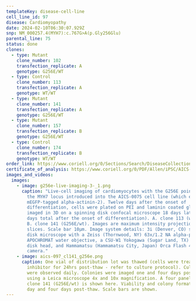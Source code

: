 ```yaml
---
templateKey: disease-cell-line
cell_line_id: 97
disease: Cardiomyopathy
date: 2024-02-10T06:30:07.929Z
snp: NM_000257.4(MYH7):c.767G>A(p.Gly256Glu)
parental_line: 75
status: done
clones:
  - type: Mutant
    clone_number: 102
    transfection_replicate: A
    genotype: G256E/WT
  - type: Control
    clone_number: 113
    transfection_replicate: A
    genotype: WT/WT
  - type: Mutant
    clone_number: 141
    transfection_replicate: A
    genotype: G256E/WT
  - type: Mutant
    clone_number: 157
    transfection_replicate: B
    genotype: G256E/WT
  - type: Control
    clone_number: 174
    transfection_replicate: B
    genotype: WT/WT
order_link: https://www.coriell.org/0/Sections/Search/DiseaseCollection_Detail.aspx?Ref=AICS-0097&Product=CiPSC&PgId=166
certificate_of_analysis: https://www.coriell.org/0/PDF/Allen/iPSC/AICS-0097_CofA.pdf
images_and_videos:
  images:
    - image: g256e-live-imaging-3-_1.png
      caption: "Live-cell imaging of cardiomyocytes with the G256E point mutation in
        the MYH7 locus introduced into the AICS-0075 cell line (which expresses
        mEGFP-tagged alpha-actinin-2). Twelve days after the onset of
        differentiation, cells were plated on PEI and laminin coated glass and
        imaged in 3D on a spinning disk confocal microscope 18 days later (30
        days total after the onset of differentiation). A. clone 113 (wt/wt) and
        B. clone 141 (G256E/wt). Images are maximum intensity projections of 3 Z
        slices. Scale bar 10µm. Image system details: 3i (Denver, CO) spinning
        disk microscope with a Zeiss (Thornwood, NY) 63x/1.2 NA alpha-plan
        APOCHROMAT water objective, a CSU-W1 Yokogawa (Sugar Land, TX) spinning
        disk head, and Hammamatsu (Hammamatsu City, Japan) Orca Flash 4.0
        camera."
    - image: aics-097_cl141_g256e.png
      caption: One vial of distribution lot was thawed (cells were treated with ROCK
        inhibitor for 24hrs post-thaw - refer to culture protocol). Cultures
        were observed daily. Colonies were imaged one and four days post-thaw
        using a Leica microscope 4x and 10x magnification. A four panel image of
        clone 141 (G256E/wt) is shown here. Viability and colony formation one
        day and four days post-thaw. Scale bars are shown.
---
```

